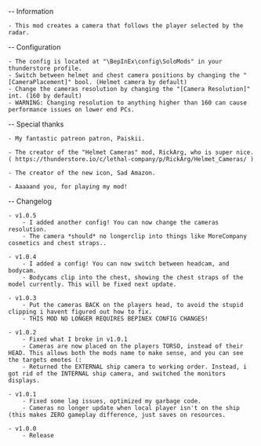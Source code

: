   -- Information

	- This mod creates a camera that follows the player selected by the radar.

  -- Configuration

	- The config is located at "\BepInEx\config\SoloMods" in your thunderstore profile.
	- Switch between helmet and chest camera positions by changing the "[CameraPlacement]" bool. (Helmet camera by default)
	- Change the cameras resolution by changing the "[Camera Resolution]" int. (160 by default)
	- WARNING: Changing resolution to anything higher than 160 can cause performance issues on lower end PCs.

  -- Special thanks

	- My fantastic patreon patron, Paiskii.

	- The creator of the "Helmet Cameras" mod, RickArg, who is super nice. ( https://thunderstore.io/c/lethal-company/p/RickArg/Helmet_Cameras/ )

	- The creator of the new icon, Sad Amazon.

	- Aaaaand you, for playing my mod!

  -- Changelog

	- v1.0.5
		- I added another config! You can now change the cameras resolution.
		- The camera *should* no longerclip into things like MoreCompany cosmetics and chest straps..

	- v1.0.4
		- I added a config! You can now switch between headcam, and bodycam.
		- Bodycams clip into the chest, showing the chest straps of the model currently. This will be fixed next update.

	- v1.0.3
		- Put the cameras BACK on the players head, to avoid the stupid clipping i havent figured out how to fix.
		- THIS MOD NO LONGER REQUIRES BEPINEX CONFIG CHANGES!

	- v1.0.2
		- Fixed what I broke in v1.0.1
		- Cameras are now placed on the players TORSO, instead of their HEAD. This allows both the mods name to make sense, and you can see the targets emotes (:
		- Returned the EXTERNAL ship camera to working order. Instead, i got rid of the INTERNAL ship camera, and switched the monitors displays.

	- v1.0.1
		- Fixed some lag issues, optimized my garbage code.
		- Cameras no longer update when local player isn't on the ship (this makes ZERO gameplay difference, just saves on resources.

	- v1.0.0
		- Release
